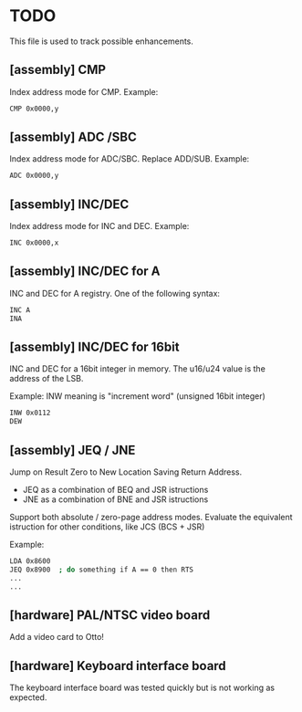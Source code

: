 # TODO

This file is used to track possible enhancements.

## [assembly] CMP 
Index address mode for CMP. Example:

```sh
CMP 0x0000,y 
```
## [assembly] ADC /SBC
Index address mode for ADC/SBC. Replace ADD/SUB. Example:

```sh
ADC 0x0000,y 
```

## [assembly] INC/DEC 
Index address mode for INC and DEC. Example:

```sh
INC 0x0000,x 
```

## [assembly] INC/DEC for A
INC and DEC for A registry. One of the following syntax:

```sh
INC A  
INA      
```

## [assembly] INC/DEC for 16bit 
INC and DEC for a 16bit integer in memory. The u16/u24 value is the address of the LSB.

Example: INW meaning is "increment word" (unsigned 16bit integer)
```sh
INW 0x0112 
DEW      
```

## [assembly] JEQ / JNE  
Jump on Result Zero to New Location Saving Return Address.
* JEQ as a combination of BEQ and JSR istructions
* JNE as a combination of BNE and JSR istructions

Support both absolute / zero-page address modes.
Evaluate the equivalent istruction for other conditions, like JCS (BCS + JSR)

Example:
```sh
LDA 0x8600
JEQ 0x8900  ; do something if A == 0 then RTS
...         
...
```

## [hardware] PAL/NTSC video board
Add a video card to Otto!

## [hardware] Keyboard interface board
The keyboard interface board was tested quickly but is not working as expected.